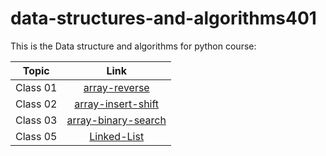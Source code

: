 # data-structures-and-algorithms401

This is the Data structure and algorithms for python course:

| Topic   |      Link      |
|----------|:-------------:|
| Class 01 |[array-reverse](array-reverse/README.md) |
| Class 02 |[array-insert-shift](array-insert-shift/README.md) |
| Class 03 |[array-binary-search](array-binary-search/README.md) |
| Class 05 |[Linked-List](linked-list/README.md) |
